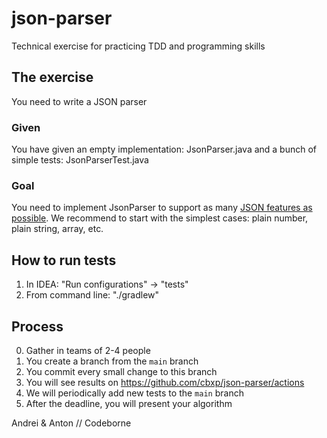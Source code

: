 # json-parser

Technical exercise for practicing TDD and programming skills

## The exercise
You need to write a JSON parser

### Given
You have given an empty implementation: JsonParser.java and a bunch of simple tests: JsonParserTest.java

### Goal
You need to implement JsonParser to support as many [JSON features as possible](https://www.json.org/json-en.html).
We recommend to start with the simplest cases: plain number, plain string, array, etc.

## How to run tests
1. In IDEA: "Run configurations" -> "tests"
2. From command line: "./gradlew"

## Process
0. Gather in teams of 2-4 people
1. You create a branch from the `main` branch
2. You commit every small change to this branch
3. You will see results on https://github.com/cbxp/json-parser/actions
4. We will periodically add new tests to the `main` branch
5. After the deadline, you will present your algorithm


Andrei & Anton
// Codeborne
